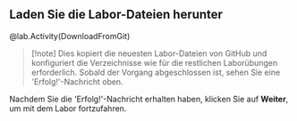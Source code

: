 ## Laden Sie die Labor-Dateien herunter

@lab.Activity(DownloadFromGit)

>[!note] Dies kopiert die neuesten Labor-Dateien von GitHub und konfiguriert die Verzeichnisse wie für die restlichen Laborübungen erforderlich. Sobald der Vorgang abgeschlossen ist, sehen Sie eine 'Erfolg!'-Nachricht oben.

Nachdem Sie die 'Erfolg!'-Nachricht erhalten haben, klicken Sie auf **Weiter**, um mit dem Labor fortzufahren.
